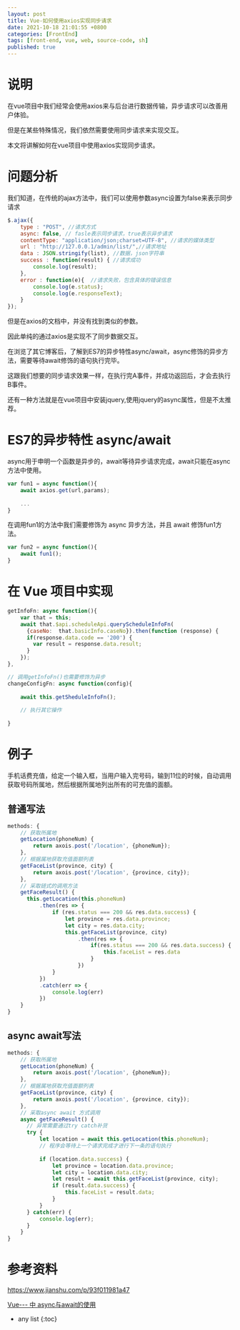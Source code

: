 ```yaml
---
layout: post
title: Vue-如何使用axios实现同步请求
date: 2021-10-18 21:01:55 +0800
categories: [FrontEnd]
tags: [front-end, vue, web, source-code, sh]
published: true
---
```


# 说明 

在vue项目中我们经常会使用axios来与后台进行数据传输，异步请求可以改善用户体验。

但是在某些特殊情况，我们依然需要使用同步请求来实现交互。

本文将讲解如何在vue项目中使用axios实现同步请求。

# 问题分析

我们知道，在传统的ajax方法中，我们可以使用参数async设置为false来表示同步请求

```js
$.ajax({
    type : "POST", //请求方式
    async: false, // fasle表示同步请求，true表示异步请求
    contentType: "application/json;charset=UTF-8", //请求的媒体类型
    url : "http://127.0.0.1/admin/list/",//请求地址
    data : JSON.stringify(list), //数据，json字符串
    success : function(result) { //请求成功
        console.log(result);
    },
    error : function(e){  //请求失败，包含具体的错误信息
        console.log(e.status);
        console.log(e.responseText);
    }
});
```

但是在axios的文档中，并没有找到类似的参数。

因此单纯的通过axios是实现不了同步数据交互。

在浏览了其它博客后，了解到ES7的异步特性async/await，async修饰的异步方法，需要等待await修饰的语句执行完毕。

这跟我们想要的同步请求效果一样，在执行完A事件，并成功返回后，才会去执行B事件。

还有一种方法就是在vue项目中安装jquery,使用jquery的async属性，但是不太推荐。

# ES7的异步特性 async/await

async用于申明一个函数是异步的，await等待异步请求完成，await只能在async方法中使用。

```js
var fun1 = async function(){
    await axios.get(url,params);
    
    ...
}
```

在调用fun1的方法中我们需要修饰为 async 异步方法，并且 await 修饰fun1方法。

```js
var fun2 = async function(){
    await fun1();
}
```

# 在 Vue 项目中实现

```js
getInfoFn: async function(){
    var that = this;
    await that.$api.scheduleApi.queryScheduleInfoFn(
      {caseNo:  that.basicInfo.caseNo}).then(function (response) {
      if(response.data.code == '200') {
        var result = response.data.result;
      }
    });
},

// 调用getInfoFn()也需要修饰为异步
changeConfigFn: async function(config){
    
    await this.getSheduleInfoFn();
    
    // 执行其它操作
    
}
```







# 例子

手机话费充值，给定一个输入框，当用户输入完号码，输到11位的时候，自动调用获取号码所属地，然后根据所属地列出所有的可充值的面额。

## 普通写法

```js
methods: {
    // 获取所属地
    getLocation(phoneNum) {
        return axois.post('/location', {phoneNum});
    },
    // 根据属地获取充值面额列表
    getFaceList(province, city) {
        return axois.post('/location', {province, city});
    },
    // 采取链式的调用方法
    getFaceResult() {
      this.getLocation(this.phoneNum)
          .then(res => {
              if (res.status === 200 && res.data.success) {
                  let province = res.data.province;
                  let city = res.data.city;
                  this.getFaceList(province, city)
                      .then(res => {
                          if(res.status === 200 && res.data.success) {
                              this.faceList = res.data
                          }
                      })
              }
          })
          .catch(err => {
              console.log(err)
          })  
    }
}
```

## async await写法

```js
methods: {
    // 获取所属地
    getLocation(phoneNum) {
        return axois.post('/location', {phoneNum});
    },
    // 根据属地获取充值面额列表
    getFaceList(province, city) {
        return axois.post('/location', {province, city});
    },
    // 采取async await 方式调用
    async getFaceResult() {
      // 异常需要通过try catch补货  
      try {
          let location = await this.getLocation(this.phoneNum);
          // 程序会等待上一个请求完成才进行下一条的语句执行
          
          if (location.data.success) {
              let province = location.data.province;
              let city = location.data.city;
              let result = await this.getFaceList(province, city);
              if (result.data.success) {
                  this.faceList = result.data;
              }
          }
      } catch(err) {
          console.log(err);
      }
    }
}
```

# 参考资料

https://www.jianshu.com/p/93f011981a47

[Vue--- 中 async与await的使用](https://www.jianshu.com/p/ae425ba31ce7)

* any list
{:toc}
